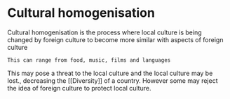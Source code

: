 # Cultural homogenisation
Cultural homogenisation is the process where local culture is being changed by foreign culture to become more similar with aspects of foreign culture
```ad-example
This can range from food, music, films and languages
```
This may pose a threat to the local culture and the local culture may be lost., decreasing the [[Diversity]] of a country. However some may reject the idea of foreign culture to protect local culture.